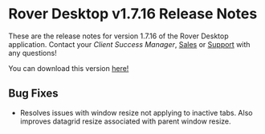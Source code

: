 # Rover Desktop v1.7.16 Release Notes

<badge text= "Version 1.7.16" vertical="middle" />

<PageHeader />

These are the release notes for version 1.7.16 of the Rover Desktop application.  Contact your _Client Success Manager_, [Sales](mailto:sales@zumasys.com?subject=Rover%20Desktop%20v1.7.16) or [Support](mailto:help@zumasys.com?subjectRover%20Desktop%20v1.7.16) with any questions!

You can download this version [here!](https://roverdesktop.blob.core.windows.net/apps/rover-installer-1.7.16.zip)

## Bug Fixes

- Resolves issues with window resize not applying to inactive tabs.  Also improves datagrid resize associated with parent window resize.


<PageFooter />




